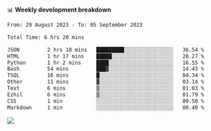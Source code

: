 📊 **Weekly development breakdown**
<!--START_SECTION:waka-->

```txt
From: 29 August 2023 - To: 05 September 2023

Total Time: 6 hrs 20 mins

JSON         2 hrs 18 mins   █████████░░░░░░░░░░░░░░░░   36.54 %
HTML         1 hr 17 mins    █████░░░░░░░░░░░░░░░░░░░░   20.27 %
Python       1 hr 2 mins     ████░░░░░░░░░░░░░░░░░░░░░   16.55 %
Bash         54 mins         ███▓░░░░░░░░░░░░░░░░░░░░░   14.43 %
TSQL         16 mins         █░░░░░░░░░░░░░░░░░░░░░░░░   04.34 %
Other        11 mins         ▓░░░░░░░░░░░░░░░░░░░░░░░░   03.14 %
Text         6 mins          ▒░░░░░░░░░░░░░░░░░░░░░░░░   01.83 %
Ezhil        6 mins          ▒░░░░░░░░░░░░░░░░░░░░░░░░   01.79 %
CSS          1 min           ░░░░░░░░░░░░░░░░░░░░░░░░░   00.50 %
Markdown     1 min           ░░░░░░░░░░░░░░░░░░░░░░░░░   00.40 %
```

<!--END_SECTION:waka-->
![](https://komarev.com/ghpvc/?username=callanwu)
